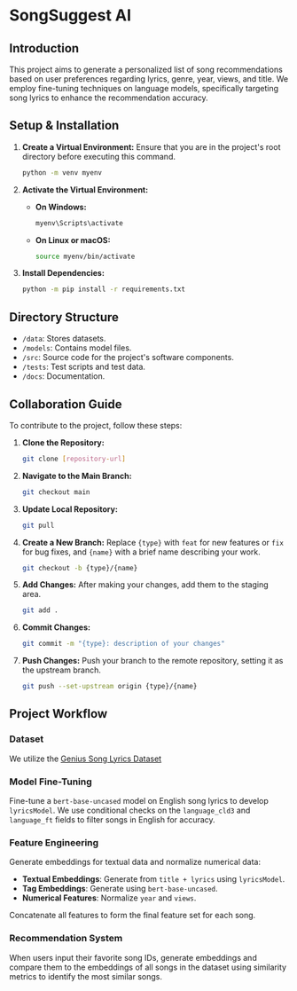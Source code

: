 # SongSuggest AI

## Introduction

This project aims to generate a personalized list of song recommendations based on user preferences regarding lyrics, genre, year, views, and title. We employ fine-tuning techniques on language models, specifically targeting song lyrics to enhance the recommendation accuracy.

## Setup & Installation

1. **Create a Virtual Environment:**
Ensure that you are in the project's root directory before executing this command.
   ```bash
   python -m venv myenv
   ```

2. **Activate the Virtual Environment:**
   - **On Windows:**
     ```cmd
     myenv\Scripts\activate
     ```
   - **On Linux or macOS:**
     ```bash
     source myenv/bin/activate
     ```

3. **Install Dependencies:**
   ```bash
   python -m pip install -r requirements.txt
   ```

## Directory Structure

- `/data`: Stores datasets.
- `/models`: Contains model files.
- `/src`: Source code for the project's software components.
- `/tests`: Test scripts and test data.
- `/docs`: Documentation.

## Collaboration Guide

To contribute to the project, follow these steps:

1. **Clone the Repository:**
   ```bash
   git clone [repository-url]
   ```

2. **Navigate to the Main Branch:**
   ```bash
   git checkout main
   ```

3. **Update Local Repository:**
   ```bash
   git pull
   ```

4. **Create a New Branch:**
   Replace `{type}` with `feat` for new features or `fix` for bug fixes, and `{name}` with a brief name describing your work.
   ```bash
   git checkout -b {type}/{name}
   ```

5. **Add Changes:**
   After making your changes, add them to the staging area.
   ```bash
   git add .
   ```

6. **Commit Changes:**
   ```bash
   git commit -m "{type}: description of your changes"
   ```

7. **Push Changes:**
   Push your branch to the remote repository, setting it as the upstream branch.
   ```bash
   git push --set-upstream origin {type}/{name}
   ```

## Project Workflow

### Dataset

We utilize the [Genius Song Lyrics Dataset](https://www.kaggle.com/datasets/carlosgdcj/genius-song-lyrics-with-language-information)

### Model Fine-Tuning

Fine-tune a `bert-base-uncased` model on English song lyrics to develop `lyricsModel`. We use conditional checks on the `language_cld3` and `language_ft` fields to filter songs in English for accuracy.

### Feature Engineering

Generate embeddings for textual data and normalize numerical data:
- **Textual Embeddings**: Generate from `title + lyrics` using `lyricsModel`.
- **Tag Embeddings**: Generate using `bert-base-uncased`.
- **Numerical Features**: Normalize `year` and `views`.

Concatenate all features to form the final feature set for each song.

### Recommendation System

When users input their favorite song IDs, generate embeddings and compare them to the embeddings of all songs in the dataset using similarity metrics to identify the most similar songs.
